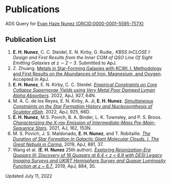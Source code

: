 # Publications

ADS Query for [Evan Haze Nunez (ORCID:0000-0001-5595-757X)](https://ui.adsabs.harvard.edu/search/fq=%7B!type%3Daqp%20v%3D%24fq_database%7D&fq_database=(database%3Aastronomy%20OR%20database%3Aphysics)&q=orcid%3A%220000-0001-5595-757X%22&sort=date%20desc%2C%20bibcode%20desc&p_=0)

## Publication List
1. **E. H. Nunez**, C. C. Steidel, E. N. Kirby, G. Rudie,. *KBSS InCLOSE I: Design and First Results from the Inner CGM of QSO Line Of Sight Emitting Galaxies at z ∼ 2 − 3*. Submitted to ApJ.
2. Z. Zhuang. [Metals in Star-Forming Galaxies with KCWI. I. Methodology and First Results on the Abundances of Iron, Magnesium, and Oxygen](https://ui.adsabs.harvard.edu/abs/2024arXiv240704782Z/abstract). Accepted in ApJ.
3. **E. H. Nunez**, E. N. Kirby, C. C. Steidel. [*Empirical Constraints on Core Collapse Supernovae Yields using Very Metal Poor Damped Lyman Alpha Absorbers*](https://ui.adsabs.harvard.edu/abs/2022ApJ...927...64N/abstract). 2022, ApJ, 927, 64N.
4. M. A. C. de los Reyes, E. N. Kirby, A. Ji, **E. H. Nunez**. [*Simultaneous Constraints on the Star Formation History and Nucleosynthesis of Sculptor dSph*](https://ui.adsabs.harvard.edu/abs/2022ApJ...925...66D/abstract). 2022, ApJ, 925, 66D.
5. **E. H. Nunez**, M.S. Povich, B. A. Binder, L. K. Townsley, and P. S. Broos. [*Characterizing the X-ray Emission of Intermediate-Mass Pre-Main-Sequence Stars*](https://ui.adsabs.harvard.edu/abs/2021AJ....162..153N/abstract). 2021, AJ, 162, 153N.
6. M. S. Povich, J. S. Maldonado, **E. H. Nunez**, and T. Robitaille. [*The Duration of Star Formation In Galactic Giant Molecular Clouds. I. The Great Nebula in Carina*.](https://ui.adsabs.harvard.edu/abs/2019ApJ...881...37P/abstract) 2019, ApJ, 881, 37. 
7. Wang et al. (**E. H. Nunez** 25th author). [*Exploring Reionization-Era Quasars III: Discovery of 16 Quasars at 6.4 < z < 6.9 with DESI Legacy Imaging Surveys and UKIRT Hemisphere Survey and Quasar Luminosity Function at z ~ 6.7*.](https://ui.adsabs.harvard.edu/abs/2019ApJ...884...30W/abstract) 2019, ApJ, 884, 30.

Updated July 11, 2022
